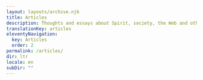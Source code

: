 ```yaml
---
layout: layouts/archive.njk
title: Articles
description: Thoughts and essays about Spirit, society, the Web and other media.
translationKey: articles
eleventyNavigation:
  key: Articles
  order: 2
permalink: /articles/
dir: ltr
locale: en
subDir: ""
---
```

